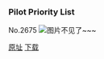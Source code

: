 ### Pilot Priority List
No.2675
![图片不见了~~~](https://imgs.xkcd.com/comics/pilot_priority_list.png)

[原址](https://xkcd.com//2675) [下载](https://imgs.xkcd.com/comics/pilot_priority_list.png)

